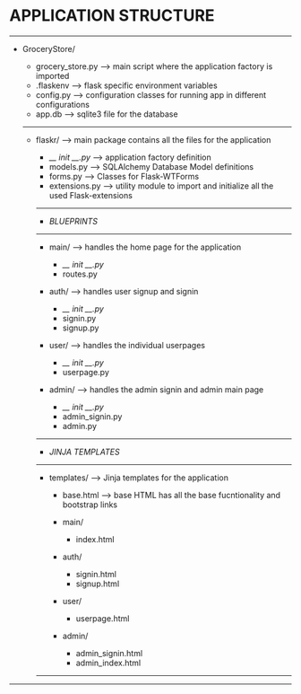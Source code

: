 # APPLICATION STRUCTURE

---

- GroceryStore/
    - grocery_store.py --> main script where the application factory is imported
    - .flaskenv --> flask specific environment variables
    - config.py --> configuration classes for running app in different configurations
    - app.db --> sqlite3 file for the database

    ---

    - flaskr/ --> main package contains all the files for the application
        - *__ init __.py* --> application factory definition
        - models.py --> SQLAlchemy Database Model definitions
        - forms.py --> Classes for Flask-WTForms
        - extensions.py --> utility module to import and initialize all the used Flask-extensions

        ---

        - *BLUEPRINTS*

        ---

        - main/ --> handles the home page for the application
            - *__ init __.py*
            - routes.py
        
        - auth/ --> handles user signup and signin
            - *__ init __.py*
            - signin.py
            - signup.py

        - user/ --> handles the individual userpages
            - *__ init __.py*
            - userpage.py
        
        - admin/ --> handles the admin signin and admin main page
            - *__ init __.py*
            - admin_signin.py
            - admin.py

        ---

        - *JINJA TEMPLATES*
        
        ---
        
        - templates/ --> Jinja templates for the application
            - base.html --> base HTML has all the base fucntionality and bootstrap links

            - main/
                - index.html

            - auth/
                - signin.html
                - signup.html

            - user/
                - userpage.html

            - admin/
                - admin_signin.html
                - admin_index.html

        ---

---